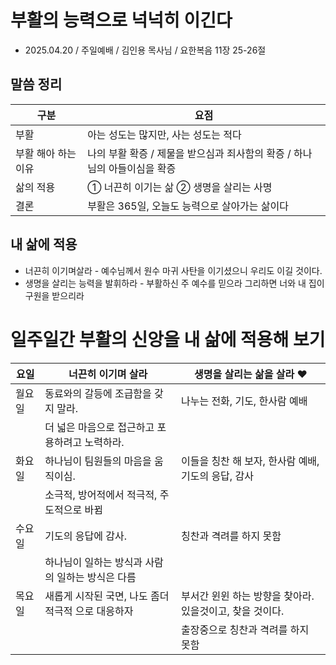 # 부활의 능력으로 넉넉히 이긴다
* 2025.04.20 / 주일예배 / 김인용 목사님 / 요한복음 11장 25-26절 

## 말씀 정리
| 구분         | 요점                                                              |
|--------------|-------------------------------------------------------------------|
| 부활         | 아는 성도는 많지만, 사는 성도는 적다                              |
| 부활 해아 하는 이유  | 나의 부활 확증 / 제물을 받으심과 죄사함의 확증 / 하나님의 아들이심을 확증   |
| 삶의 적용    | ① 너끈히 이기는 삶 ② 생명을 살리는 사명                         |
| 결론         | 부활은 365일, 오늘도 능력으로 살아가는 삶이다                    |



## 내 삶에 적용
* 너끈히 이기며살라 - 예수님께서 원수 마귀 사탄을 이기셨으니 우리도 이길 것이다. 
* 생명을 살리는 능력을 발휘하라 - 부활하신 주 예수를 믿으라 그리하면 너와 내 집이 구원을 받으리라 

 
# 일주일간 부활의 신앙을 내 삶에 적용해 보기

| 요일   | 너끈히 이기며 살라                              | 생명을 살리는 삶을 살라 ❤                           |
|--------|--------------------------------------------------|------------------------------------------------------|
| 월요일 | 동료와의 갈등에 조급함을 갖지 말라.                  | 나누는 전화, 기도, 한사람 예배  |
|        | 더 넓은 마음으로 접근하고 포용하려고 노력하라.    |                                                      |
| 화요일 | 하나님이 팀원들의 마음을 움직이심.                |    이들을 칭찬 해 보자, 한사람 예배, 기도의 응답, 감사    |
|        | 소극적, 방어적에서 적극적, 주도적으로 바뀜          |                                                      |
| 수요일 | 기도의 응답에 감사.                                 | 칭찬과 격려를 하지 못함     |
|        | 하나님이 일하는 방식과 사람의 일하는 방식은 다름     |                                                      |
| 목요일 | 새롭게 시작된 국면, 나도 좀더 적극적 으로 대응하자   | 부서간 윈윈 하는 방향을 찾아라. 있을것이고, 찾을 것이다.  |
|        |                                                     | 출장중으로 칭찬과 격려를 하지 못함                 |
